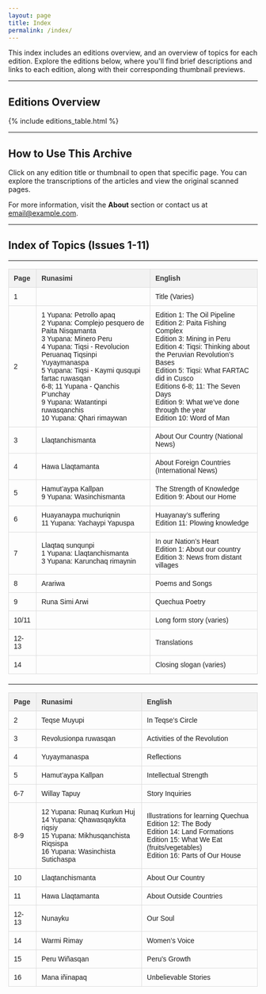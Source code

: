 ```yaml
---
layout: page
title: Index
permalink: /index/
---
```

This index includes an editions overview, and an overview of topics for each edition. Explore the editions below, where you'll find brief descriptions and links to each edition, along with their corresponding thumbnail previews.

---

## Editions Overview

{% include editions_table.html %}


---

## How to Use This Archive
Click on any edition title or thumbnail to open that specific page. You can explore the transcriptions of the articles and view the original scanned pages.

For more information, visit the **About** section or contact us at [email@example.com](mailto:email@example.com).

---

## Index of Topics (Issues 1-11)

---
<!-- Table 1: General Layout (Issues 1-11) -->
<table class="tableizer-table">
  <thead>
    <tr class="tableizer-firstrow">
      <th>Page</th>
      <th>Runasimi</th>
      <th>English</th>
    </tr>
  </thead>
  <tbody>
    <tr><td>1</td><td>&nbsp;</td><td>Title (Varies)</td></tr>
    <tr><td>2</td><td>1 Yupana: Petrollo apaq<br>2 Yupana: Complejo pesquero de Paita Nisqamanta<br>3 Yupana: Minero Peru<br>4 Yupana: Tiqsi - Revolucion Peruanaq Tiqsinpi Yuyaymanaspa<br>5 Yupana: Tiqsi - Kaymi qusqupi fartac ruwasqan<br>6-8; 11 Yupana - Qanchis P’unchay<br>9 Yupana: Watantinpi ruwasqanchis<br>10 Yupana: Qhari rimaywan</td><td>Edition 1: The Oil Pipeline<br>Edition 2: Paita Fishing Complex<br>Edition 3: Mining in Peru<br>Edition 4: Tiqsi: Thinking about the Peruvian Revolution’s Bases<br>Edition 5: Tiqsi: What FARTAC did in Cusco<br>Editions 6-8; 11: The Seven Days<br>Edition 9: What we’ve done through the year<br>Edition 10: Word of Man</td></tr>
    <tr><td>3</td><td>Llaqtanchismanta</td><td>About Our Country (National News)</td></tr>
    <tr><td>4</td><td>Hawa Llaqtamanta</td><td>About Foreign Countries (International News)</td></tr>
    <tr><td>5</td><td>Hamut’aypa Kallpan<br>9 Yupana: Wasinchismanta</td><td>The Strength of Knowledge<br>Edition 9: About our Home</td></tr>
    <tr><td>6</td><td>Huayanaypa muchuriqnin<br>11 Yupana: Yachaypi Yapuspa</td><td>Huayanay’s suffering<br>Edition 11: Plowing knowledge</td></tr>
    <tr><td>7</td><td>Llaqtaq sunqunpi<br>1 Yupana: Llaqtanchismanta<br>3 Yupana: Karunchaq rimaynin</td><td>In our Nation’s Heart<br>Edition 1: About our country<br>Edition 3: News from distant villages</td></tr>
    <tr><td>8</td><td>Arariwa</td><td>Poems and Songs</td></tr>
    <tr><td>9</td><td>Runa Simi Arwi</td><td>Quechua Poetry</td></tr>
    <tr><td>10/11</td><td>&nbsp;</td><td>Long form story (varies)</td></tr>
    <tr><td>12-13</td><td>&nbsp;</td><td>Translations</td></tr>
    <tr><td>14</td><td>&nbsp;</td><td>Closing slogan (varies)</td></tr>
  </tbody>
</table>

---

<!-- Table 2: General Layout (Issues 12-16) -->

<table class="tableizer-table">
  <thead>
    <tr class="tableizer-firstrow">
      <th>Page</th>
      <th>Runasimi</th>
      <th>English</th>
    </tr>
  </thead>
  <tbody>
    <tr><td>2</td><td>Teqse Muyupi</td><td>In Teqse’s Circle</td></tr>
    <tr><td>3</td><td>Revolusionpa ruwasqan</td><td>Activities of the Revolution</td></tr>
    <tr><td>4</td><td>Yuyaymanaspa</td><td>Reflections</td></tr>
    <tr><td>5</td><td>Hamut’aypa Kallpan</td><td>Intellectual Strength</td></tr>
    <tr><td>6-7</td><td>Willay Tapuy</td><td>Story Inquiries</td></tr>
    <tr><td>8-9</td><td>12 Yupana: Runaq Kurkun Huj<br>14 Yupana: Qhawasqaykita riqsiy<br>15 Yupana: Mikhusqanchista Riqsispa<br>16 Yupana: Wasinchista Sutichaspa</td><td>Illustrations for learning Quechua<br>Edition 12: The Body<br>Edition 14: Land Formations<br>Edition 15: What We Eat (fruits/vegetables)<br>Edition 16: Parts of Our House</td></tr>
    <tr><td>10</td><td>Llaqtanchismanta</td><td>About Our Country</td></tr>
    <tr><td>11</td><td>Hawa Llaqtamanta</td><td>About Outside Countries</td></tr>
    <tr><td>12-13</td><td>Nunayku</td><td>Our Soul</td></tr>
    <tr><td>14</td><td>Warmi Rimay</td><td>Women’s Voice</td></tr>
    <tr><td>15</td><td>Peru Wiñasqan</td><td>Peru’s Growth</td></tr>
    <tr><td>16</td><td>Mana iñinapaq</td><td>Unbelievable Stories</td></tr>
  </tbody>
</table>

<style type="text/css">
  .tableizer-table {
    width: 100%;
    border-collapse: collapse;
    margin-bottom: 20px;
  }

  .tableizer-table th,
  .tableizer-table td {
    border: 1px solid #ddd;
    padding: 10px;
    text-align: left;
    font-family: Arial, sans-serif;
    font-size: 14px;
    word-wrap: break-word;
  }

  .tableizer-table th {
    background-color: #f2f2f2;
    font-weight: bold;
    color: #333;
  }

  .tableizer-table .tableizer-firstrow {
    background-color: #4CAF50;
    color: white;
  }

  .tableizer-table .tg-baqh {
    text-align: center;
    vertical-align: top;
  }

  .tableizer-table .tg-f8tv {
    font-style: italic;
    vertical-align: top;
  }

  .tableizer-table .tg-0pky {
    vertical-align: top;
  }

  .tableizer-table td {
    max-width: 300px;
  }

  .tableizer-table .tg-baqh {
    text-align: center;
    vertical-align: top;
  }

  .tableizer-table .tg-f8tv {
    font-style: italic;
    vertical-align: top;
  }

  .tableizer-table .tg-0pky {
    text-align: left;
    vertical-align: top;
  }

  .tableizer-table .tg-baqh,
  .tableizer-table .tg-f8tv {
    word-break: break-word;
  }

</style>

